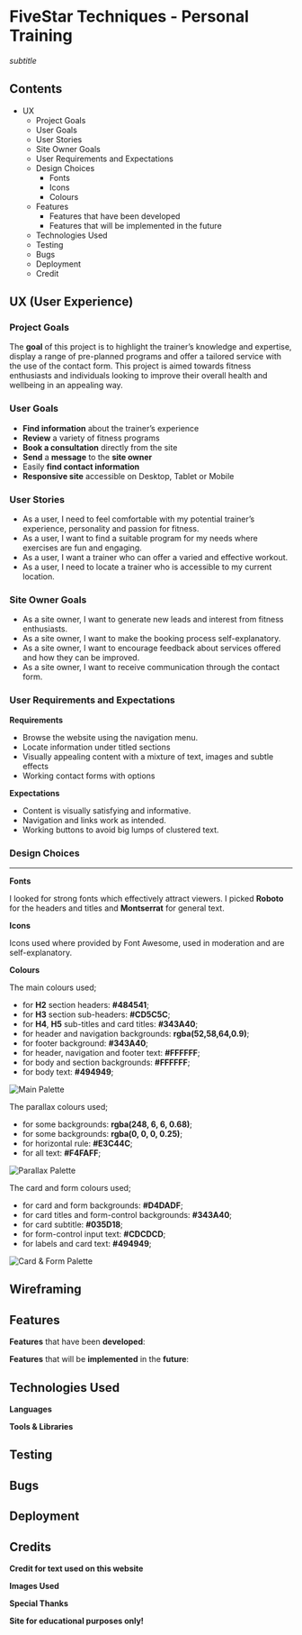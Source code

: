# FiveStar Techniques - Personal Training #
*subtitle*

## Contents ##
* UX
    * Project Goals
    * User Goals
    * User Stories
    * Site Owner Goals
    * User Requirements and Expectations
    * Design Choices
        * Fonts
        * Icons
        * Colours
    * Features
        * Features that have been developed
        * Features that will be implemented in the future
    * Technologies Used
    * Testing
    * Bugs
    * Deployment
    * Credit

## UX (User Experience) ##

### Project Goals ###
The **goal** of this project is to highlight the trainer’s knowledge and expertise, display a range of pre-planned programs and offer a tailored service with the use of the contact form. This project is aimed towards fitness enthusiasts and individuals looking to improve their overall health and wellbeing in an appealing way.

### User Goals ###
* **Find information** about the trainer’s experience
* **Review** a variety of fitness programs
* **Book a consultation** directly from the site
* **Send** a **message** to the **site owner**
* Easily **find contact information**
* **Responsive site** accessible on Desktop, Tablet or Mobile

### User Stories ###
* As a user, I need to feel comfortable with my potential trainer’s experience, personality and passion for fitness.
* As a user, I want to find a suitable program for my needs where exercises are fun and engaging.
* As a user, I want a trainer who can offer a varied and effective workout.
* As a user, I need to locate a trainer who is accessible to my current location.

### Site Owner Goals ###
* As a site owner, I want to generate new leads and interest from fitness enthusiasts.
* As a site owner, I want to make the booking process self-explanatory.
* As a site owner, I want to encourage feedback about services offered and how they can be improved.
* As a site owner, I want to receive communication through the contact form.

### User Requirements and Expectations ###

**Requirements**
* Browse the website using the navigation menu.
* Locate information under titled sections
* Visually appealing content with a mixture of text, images and subtle effects
* Working contact forms with options

**Expectations**
* Content is visually satisfying and informative.
* Navigation and links work as intended.
* Working buttons to avoid big lumps of clustered text.

### Design Choices ###
---

**Fonts**

I looked for strong fonts which effectively attract viewers. I picked **Roboto** for the headers and titles and **Montserrat** for general text.

**Icons**

Icons used where provided by Font Awesome, used in moderation and are self-explanatory.

**Colours**

The main colours used;
* for **H2** section headers: **#484541**;
* for **H3** section sub-headers: **#CD5C5C**;
* for **H4**, **H5** sub-titles and card titles: **#343A40**;
* for header and navigation backgrounds: **rgba(52,58,64,0.9)**;
* for footer background: **#343A40**;
* for header, navigation and footer text: **#FFFFFF**;
* for body and section backgrounds: **#FFFFFF**;
* for body text: **#494949**;

![Main Palette](/assets/main-palette.png)

The parallax colours used;
* for some backgrounds: **rgba(248, 6, 6, 0.68)**;
* for some backgrounds: **rgba(0, 0, 0, 0.25)**;
* for horizontal rule: **#E3C44C**;
* for all text: **#F4FAFF**;

![Parallax Palette](/assets/parallax-palette.png)

The card and form colours used;
* for card and form backgrounds: **#D4DADF**;
* for card titles and form-control backgrounds: **#343A40**;
* for card subtitle: **#035D18**;
* for form-control input text: **#CDCDCD**;
* for labels and card text: **#494949**;

![Card & Form Palette](/assets/card-form-palette.png)

## Wireframing ##




## Features ##

**Features** that have been **developed**:



**Features** that will be **implemented** in the **future**:




## Technologies Used ##

**Languages**




**Tools & Libraries**





## Testing ##





## Bugs ##





## Deployment ##





## Credits ##

**Credit for text used on this website**




**Images Used**




**Special Thanks**



**Site for educational purposes only!**